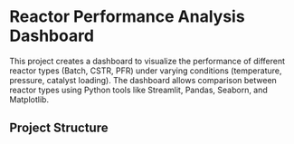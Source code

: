 # Reactor Performance Analysis Dashboard

This project creates a dashboard to visualize the performance of different reactor types (Batch, CSTR, PFR) under varying conditions (temperature, pressure, catalyst loading). The dashboard allows comparison between reactor types using Python tools like Streamlit, Pandas, Seaborn, and Matplotlib.

## Project Structure

